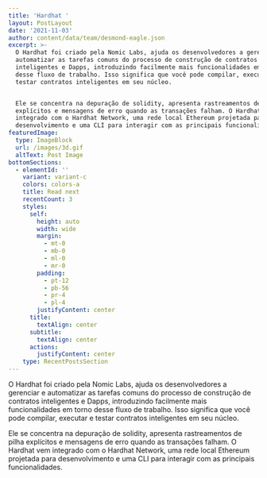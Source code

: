 ```yaml
---
title: 'Hardhat '
layout: PostLayout
date: '2021-11-03'
author: content/data/team/desmond-eagle.json
excerpt: >-
  O Hardhat foi criado pela Nomic Labs, ajuda os desenvolvedores a gerenciar e
  automatizar as tarefas comuns do processo de construção de contratos
  inteligentes e Dapps, introduzindo facilmente mais funcionalidades em torno
  desse fluxo de trabalho. Isso significa que você pode compilar, executar e
  testar contratos inteligentes em seu núcleo.


  Ele se concentra na depuração de solidity, apresenta rastreamentos de pilha
  explícitos e mensagens de erro quando as transações falham. O Hardhat vem
  integrado com o Hardhat Network, uma rede local Ethereum projetada para
  desenvolvimento e uma CLI para interagir com as principais funcionalidades.
featuredImage:
  type: ImageBlock
  url: /images/3d.gif
  altText: Post Image
bottomSections:
  - elementId: ''
    variant: variant-c
    colors: colors-a
    title: Read next
    recentCount: 3
    styles:
      self:
        height: auto
        width: wide
        margin:
          - mt-0
          - mb-0
          - ml-0
          - mr-0
        padding:
          - pt-12
          - pb-56
          - pr-4
          - pl-4
        justifyContent: center
      title:
        textAlign: center
      subtitle:
        textAlign: center
      actions:
        justifyContent: center
    type: RecentPostsSection
---
```

O Hardhat foi criado pela Nomic Labs, ajuda os desenvolvedores a gerenciar e automatizar as tarefas comuns do processo de construção de contratos inteligentes e Dapps, introduzindo facilmente mais funcionalidades em torno desse fluxo de trabalho. Isso significa que você pode compilar, executar e testar contratos inteligentes em seu núcleo.

Ele se concentra na depuração de solidity, apresenta rastreamentos de pilha explícitos e mensagens de erro quando as transações falham. O Hardhat vem integrado com o Hardhat Network, uma rede local Ethereum projetada para desenvolvimento e uma CLI para interagir com as principais funcionalidades.

